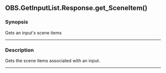 OBS.GetInputList.Response.get_SceneItem()
-----------------------------------------

### Synopsis
Gets an input's scene items

---

### Description

Gets the scene items associated with an input.

---
